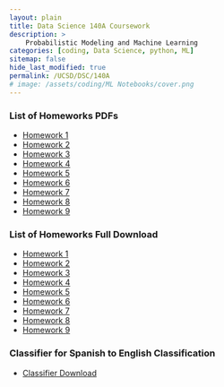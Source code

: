 ```yaml
---
layout: plain
title: Data Science 140A Coursework
description: >
    Probabilistic Modeling and Machine Learning
categories: [coding, Data Science, python, ML]
sitemap: false
hide_last_modified: true
permalink: /UCSD/DSC/140A
# image: /assets/coding/ML Notebooks/cover.png
---
```


### List of Homeworks PDFs
* [Homework 1](coding/UCSD/DSC/DSC140A/homework/PDFs/homework1.pdf)
* [Homework 2](coding/UCSD/DSC/DSC140A/homework/PDFs/homework2.pdf)
* [Homework 3](coding/UCSD/DSC/DSC140A/homework/PDFs/homework3.pdf)
* [Homework 4](coding/UCSD/DSC/DSC140A/homework/PDFs/homework4.pdf)
* [Homework 5](coding/UCSD/DSC/DSC140A/homework/PDFs/homework5.pdf)
* [Homework 6](coding/UCSD/DSC/DSC140A/homework/PDFs/homework6.pdf)
* [Homework 7](coding/UCSD/DSC/DSC140A/homework/PDFs/homework7.pdf)
* [Homework 8](coding/UCSD/DSC/DSC140A/homework/PDFs/homework8.pdf)
* [Homework 9](coding/UCSD/DSC/DSC140A/homework/PDFs/homework9.pdf)

### List of Homeworks Full Download
* <a href="coding/UCSD/DSC/DSC140A/homeworks/Downloadables/homework 1.zip" download="hw1">Homework 1</a>
* <a href="coding/UCSD/DSC/DSC140A/homeworks/Downloadables/homework 2.zip" download="hw2">Homework 2</a>
* <a href="coding/UCSD/DSC/DSC140A/homeworks/Downloadables/homework 3.zip" download="hw3">Homework 3</a>
* <a href="coding/UCSD/DSC/DSC140A/homeworks/Downloadables/homework 4.zip" download="hw4">Homework 4</a>
* <a href="coding/UCSD/DSC/DSC140A/homeworks/Downloadables/homework 5.zip" download="hw5">Homework 5</a>
* <a href="coding/UCSD/DSC/DSC140A/homeworks/Downloadables/homework 6.zip" download="hw6">Homework 6</a>
* <a href="coding/UCSD/DSC/DSC140A/homeworks/Downloadables/homework 7.zip" download="hw7">Homework 7</a>
* <a href="coding/UCSD/DSC/DSC140A/homeworks/Downloadables/homework 8.zip" download="hw8">Homework 8</a>
* <a href="coding/UCSD/DSC/DSC140A/homeworks/Downloadables/homework 9.zip" download="hw9">Homework 9</a>

### Classifier for Spanish to English Classification
* <a href="coding/UCSD/DSC/DSC140A/homeworks/Downloadables/classifier.py" download="hw9">Classifier Download</a>

